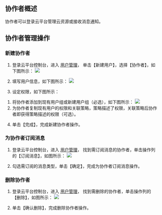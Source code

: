 ## 协作者概述
协作者可以登录云平台管理云资源或接收消息通知。

## 协作者管理操作

### 新建协作者

1. 登录云平台控制台，进入 [用户管理](http://console.tce.fsphere.cn/cam)， 单击【新建用户】，选择【协作者】，如下图所示：
![](http://imgcache.tcecqpoc.fsphere.cn/image/mc.qcloudimg.com/static/img/0ac627689fbd652ae4ee694164857f61/1.png)

2. 填写用户信息，如下图所示：
![](http://imgcache.tcecqpoc.fsphere.cn/image/mc.qcloudimg.com/static/img/02946deaa136594ad4aee17bf9985778/image.png)

3. 设定权限，如下图所示：
1) 将协作者添加到现有用户组或新建用户组（必选），如下图所示：
![](http://imgcache.tcecqpoc.fsphere.cn/image/mc.qcloudimg.com/static/img/ddabc0c473c34e613d34c89d182acd52/3.png)
2) 为协作者复制现有用户的权限和关联策略，策略描述了权限，关联策略后协作者即获得策略描述的权限（可选）。

4. 单击【完成】，完成新建协作者操作。

### 为协作者订阅消息
1. 登录云平台控制台，进入 [用户管理](http://console.tce.fsphere.cn/cam)， 找到需订阅消息的协作者，单击操作列的【订阅消息】，如图所示：
![]( http://imgcache.tcecqpoc.fsphere.cn/image/mc.qcloudimg.com/static/img/10065d2765f82b63faa044168fffe408/1.png)

2. 勾选需订阅的消息类型，单击【确定】，完成为协作者订阅消息操作。

### 删除协作者

1. 登录云平台控制台，进入 [用户管理](http://console.tce.fsphere.cn/cam)， 找到需删除的协作者，单击操作列的【删除】，如图所示：
![](http://imgcache.tcecqpoc.fsphere.cn/image/mc.qcloudimg.com/static/img/253a9e3a11eb252a123dfb73f712cc9d/2.png)

2. 单击【确认删除】，完成删除协作者操作。



